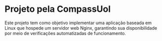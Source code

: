 # Projeto pela CompassUol
Este projeto tem como objetivo implementar uma aplicação baseada em Linux que hospede um servidor web Nginx, garantindo sua disponibilidade por meio de verificações automatizadas de funcionamento.
